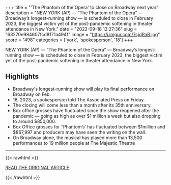 +++
title = "'The Phantom of the Opera' to close on Broadway next year"
description = "NEW YORK (AP) — “The Phantom of the Opera”  — Broadway’s longest-running show — is scheduled to close in February 2023, the biggest victim yet of the post-pandemic softening in theater attendance in New York."
date = "2022-09-18 12:27:36"
slug = "63270e984607fcd8171a494f"
image = "https://i.imgur.com/7cjdPaB.jpg"
score = "498"
categories = ['york', 'spokesperson', '18']
+++

NEW YORK (AP) — “The Phantom of the Opera”  — Broadway’s longest-running show — is scheduled to close in February 2023, the biggest victim yet of the post-pandemic softening in theater attendance in New York.

## Highlights

- Broadway's longest-running show will play its final performance on Broadway on Feb.
- 18, 2023, a spokesperson told The Associated Press on Friday.
- The closing will come less than a month after its 35th anniversary.
- Box office grosses have fluctuated since the show reopened after the pandemic — going as high as over $1 million a week but also dropping to around $850,000.
- Box Office grosses for “Phantom’s’ has fluctuated between $1million and $867,997 and producers may have seen the writing on the wall.
- On Broadway alone, the musical has played more than 13,500 performances to 19 million people at The Majestic Theatre

---

{{< rawhtml >}}
  <p class="article-category">
    <a target="_blank" href="https://apnews.com/article/entertainment-music-theater-new-york-1b03cb803ded91f5a3e985be115924a2">READ THE ORIGINAL ARTICLE</a>
  </p>
{{< /rawhtml >}}
